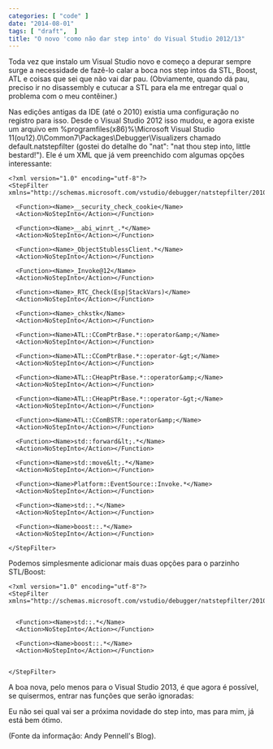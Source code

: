```yaml
---
categories: [ "code" ]
date: "2014-08-01"
tags: [ "draft",  ]
title: "O novo 'como não dar step into' do Visual Studio 2012/13"
---
```

Toda vez que instalo um Visual Studio novo e começo a depurar sempre
surge a necessidade de fazê-lo calar a boca nos step intos da STL, Boost,
ATL e coisas que sei que não vai dar pau. (Obviamente, quando dá pau,
preciso ir no disassembly e cutucar a STL para ela me entregar qual o
problema com o meu contêiner.)

Nas edições antigas da IDE (até o 2010) existia uma configuração
no registro para isso. Desde o Visual Studio 2012 isso mudou, e
agora existe um arquivo em %programfiles(x86)%\Microsoft Visual
Studio 11(ou12).0\Common7\Packages\Debugger\Visualizers chamado
default.natstepfilter (gostei do detalhe do "nat": "nat thou step into,
little bestard!"). Ele é um XML que já vem preenchido com algumas
opções interessante:

    <?xml version="1.0" encoding="utf-8"?>
    <StepFilter
    xmlns="http://schemas.microsoft.com/vstudio/debugger/natstepfilter/2010">
    
      <Function><Name>__security_check_cookie</Name>
      <Action>NoStepInto</Action></Function>
      
      <Function><Name>__abi_winrt_.*</Name>
      <Action>NoStepInto</Action></Function>
      
      <Function><Name>_ObjectStublessClient.*</Name>
      <Action>NoStepInto</Action></Function>
      
      <Function><Name>_Invoke@12</Name>
      <Action>NoStepInto</Action></Function>
      
      <Function><Name>_RTC_Check(Esp|StackVars)</Name>
      <Action>NoStepInto</Action></Function>
      
      <Function><Name>_chkstk</Name>
      <Action>NoStepInto</Action></Function>
      
      <Function><Name>ATL::CComPtrBase.*::operator&amp;</Name>
      <Action>NoStepInto</Action></Function>
      
      <Function><Name>ATL::CComPtrBase.*::operator-&gt;</Name>
      <Action>NoStepInto</Action></Function>
      
      <Function><Name>ATL::CHeapPtrBase.*::operator&amp;</Name>
      <Action>NoStepInto</Action></Function>
      
      <Function><Name>ATL::CHeapPtrBase.*::operator-&gt;</Name>
      <Action>NoStepInto</Action></Function>
      
      <Function><Name>ATL::CComBSTR::operator&amp;</Name>
      <Action>NoStepInto</Action></Function>
      
      <Function><Name>std::forward&lt;.*</Name>
      <Action>NoStepInto</Action></Function>
      
      <Function><Name>std::move&lt;.*</Name>
      <Action>NoStepInto</Action></Function>
      
      <Function><Name>Platform::EventSource::Invoke.*</Name>
      <Action>NoStepInto</Action></Function>
      
      <Function><Name>std::.*</Name>
      <Action>NoStepInto</Action></Function>
      
      <Function><Name>boost::.*</Name>
      <Action>NoStepInto</Action></Function>
      
    </StepFilter>
    

Podemos simplesmente adicionar mais duas opções para o parzinho
STL/Boost:

    <?xml version="1.0" encoding="utf-8"?>
    <StepFilter
    xmlns="http://schemas.microsoft.com/vstudio/debugger/natstepfilter/2010">
    
    
      <Function><Name>std::.*</Name>
      <Action>NoStepInto</Action></Function>
      
      <Function><Name>boost::.*</Name>
      <Action>NoStepInto</Action></Function>
      
    
    </StepFilter>
    

A boa nova, pelo menos para o Visual Studio 2013, é que agora é
possível, se quisermos, entrar nas funções que serão ignoradas:

Eu não sei qual vai ser a próxima novidade do step into, mas para mim,
já está bem ótimo.

(Fonte da informação: Andy Pennell's Blog).

